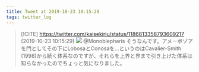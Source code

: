 ```yaml
---
title: Tweet at 2019-10-23 10:15:29
tags: twitter_log
---
```


> [!CITE] https://twitter.com/kaisekiriu/status/1186813358793609217 (2019-10-23 10:15:29)
> ![](https://twitter.com/kaisekiriu/status/1186813358793609217)
> @Monoblepharis そうなんです。アメーボゾアを門としてその下にLobosaとConosaを…というのはCavalier-Smith (1998)から続く体系なのですが、それらを上界と界まで引き上げた体系は知らなかったのでちょっと気になりました。
